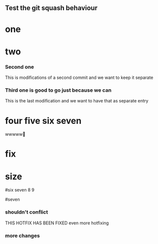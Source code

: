 ## Test the git squash behaviour

# one

# two

### Second one
This is modifications of a second commit and we want to keep it separate

### Third one is good to go just because we can
This is the last modification and we want to have that as separate entry


# four five six seven

wwwww🍌
# fix

# size

#six seven 8 9


#seven


### shouldn't conflict

THIS HOTFIX HAS BEEN FIXED
even more hotfixing


### more changes

